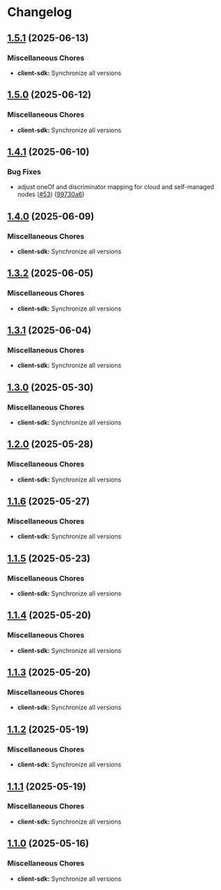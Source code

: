 # Changelog

## [1.5.1](https://github.com/exalsius/exalsius-api-spec/compare/client-sdk-v1.5.0...client-sdk-v1.5.1) (2025-06-13)


### Miscellaneous Chores

* **client-sdk:** Synchronize all versions

## [1.5.0](https://github.com/exalsius/exalsius-api-spec/compare/client-sdk-v1.4.1...client-sdk-v1.5.0) (2025-06-12)


### Miscellaneous Chores

* **client-sdk:** Synchronize all versions

## [1.4.1](https://github.com/exalsius/exalsius-api-spec/compare/client-sdk-v1.4.0...client-sdk-v1.4.1) (2025-06-10)


### Bug Fixes

* adjust oneOf and discriminator mapping for cloud and self-managed nodes ([#53](https://github.com/exalsius/exalsius-api-spec/issues/53)) ([99730a6](https://github.com/exalsius/exalsius-api-spec/commit/99730a60e8e0a050fac67814d67751bf5c7095bd))

## [1.4.0](https://github.com/exalsius/exalsius-api-spec/compare/client-sdk-v1.3.2...client-sdk-v1.4.0) (2025-06-09)


### Miscellaneous Chores

* **client-sdk:** Synchronize all versions

## [1.3.2](https://github.com/exalsius/exalsius-api-spec/compare/client-sdk-v1.3.1...client-sdk-v1.3.2) (2025-06-05)


### Miscellaneous Chores

* **client-sdk:** Synchronize all versions

## [1.3.1](https://github.com/exalsius/exalsius-api-spec/compare/client-sdk-v1.3.0...client-sdk-v1.3.1) (2025-06-04)


### Miscellaneous Chores

* **client-sdk:** Synchronize all versions

## [1.3.0](https://github.com/exalsius/exalsius-api-spec/compare/client-sdk-v1.2.0...client-sdk-v1.3.0) (2025-05-30)


### Miscellaneous Chores

* **client-sdk:** Synchronize all versions

## [1.2.0](https://github.com/exalsius/exalsius-api-spec/compare/client-sdk-v1.1.6...client-sdk-v1.2.0) (2025-05-28)


### Miscellaneous Chores

* **client-sdk:** Synchronize all versions

## [1.1.6](https://github.com/exalsius/exalsius-api-spec/compare/client-sdk-v1.1.5...client-sdk-v1.1.6) (2025-05-27)


### Miscellaneous Chores

* **client-sdk:** Synchronize all versions

## [1.1.5](https://github.com/exalsius/exalsius-api-spec/compare/client-sdk-v1.1.4...client-sdk-v1.1.5) (2025-05-23)


### Miscellaneous Chores

* **client-sdk:** Synchronize all versions

## [1.1.4](https://github.com/exalsius/exalsius-api-spec/compare/client-sdk-v1.1.3...client-sdk-v1.1.4) (2025-05-20)


### Miscellaneous Chores

* **client-sdk:** Synchronize all versions

## [1.1.3](https://github.com/exalsius/exalsius-api-spec/compare/client-sdk-v1.1.2...client-sdk-v1.1.3) (2025-05-20)


### Miscellaneous Chores

* **client-sdk:** Synchronize all versions

## [1.1.2](https://github.com/exalsius/exalsius-api-spec/compare/client-sdk-v1.1.1...client-sdk-v1.1.2) (2025-05-19)


### Miscellaneous Chores

* **client-sdk:** Synchronize all versions

## [1.1.1](https://github.com/exalsius/exalsius-api-spec/compare/client-sdk-v1.1.0...client-sdk-v1.1.1) (2025-05-19)


### Miscellaneous Chores

* **client-sdk:** Synchronize all versions

## [1.1.0](https://github.com/exalsius/exalsius-api-spec/compare/client-sdk-v1.0.0...client-sdk-v1.1.0) (2025-05-16)


### Miscellaneous Chores

* **client-sdk:** Synchronize all versions
